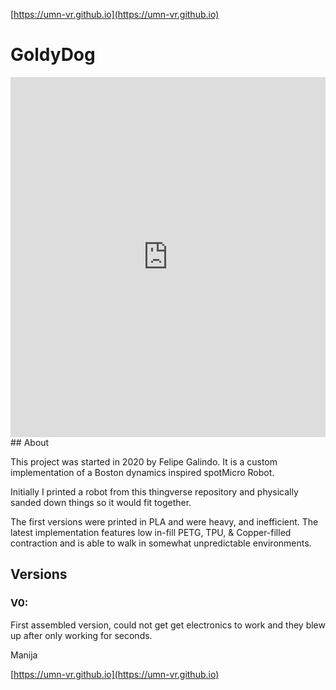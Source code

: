 [https://umn-vr.github.io](https://umn-vr.github.io)

# GoldyDog 

<iframe src="https://poly.cam/capture/64365421-F546-46C2-90AB-B86434DDAE5A" title="polycam capture viewer" style="height:60vmin;width:100%;max-height:720px;max-width:1280px;min-height:280px;min-width:280px" frameborder="0"></iframe>
## About

This project was started in 2020 by Felipe Galindo. It is a custom implementation of a Boston dynamics inspired spotMicro Robot.

Initially I printed a robot from this thingverse repository and physically sanded down things so it would fit together. 

The first versions were printed in PLA and were heavy, and inefficient. The latest implementation features low in-fill PETG, TPU, & Copper-filled contraction and is able to walk in somewhat unpredictable environments. 

## Versions

### V0:
First assembled version, could not get get electronics to work and they blew up after only working for seconds. 


Manija




[https://umn-vr.github.io](https://umn-vr.github.io)
